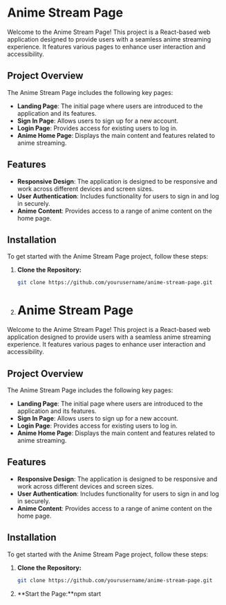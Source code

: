 # Anime Stream Page

Welcome to the Anime Stream Page! This project is a React-based web application designed to provide users with a seamless anime streaming experience. It features various pages to enhance user interaction and accessibility.

## Project Overview

The Anime Stream Page includes the following key pages:

- **Landing Page**: The initial page where users are introduced to the application and its features.
- **Sign In Page**: Allows users to sign up for a new account.
- **Login Page**: Provides access for existing users to log in.
- **Anime Home Page**: Displays the main content and features related to anime streaming.

## Features

- **Responsive Design**: The application is designed to be responsive and work across different devices and screen sizes.
- **User Authentication**: Includes functionality for users to sign in and log in securely.
- **Anime Content**: Provides access to a range of anime content on the home page.

## Installation

To get started with the Anime Stream Page project, follow these steps:

1. **Clone the Repository:**
   ```bash
   git clone https://github.com/yourusername/anime-stream-page.git
2. # Anime Stream Page

Welcome to the Anime Stream Page! This project is a React-based web application designed to provide users with a seamless anime streaming experience. It features various pages to enhance user interaction and accessibility.

## Project Overview

The Anime Stream Page includes the following key pages:

- **Landing Page**: The initial page where users are introduced to the application and its features.
- **Sign In Page**: Allows users to sign up for a new account.
- **Login Page**: Provides access for existing users to log in.
- **Anime Home Page**: Displays the main content and features related to anime streaming.

## Features

- **Responsive Design**: The application is designed to be responsive and work across different devices and screen sizes.
- **User Authentication**: Includes functionality for users to sign in and log in securely.
- **Anime Content**: Provides access to a range of anime content on the home page.

## Installation

To get started with the Anime Stream Page project, follow these steps:

1. **Clone the Repository:**
   ```bash
   git clone https://github.com/yourusername/anime-stream-page.git
2. **Start the Page:**npm start
